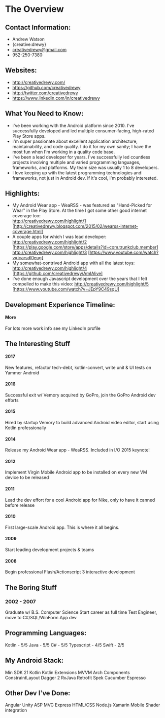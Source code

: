 # The Overview

## Contact Information:

- Andrew Watson
- {creative:drewy}
- creativedrewy@gmail.com
- 952-250-7380

## Websites:

- http://creativedrewy.com/
- https://github.com/creativedrewy
- http://twitter.com/creativedrewy
- https://www.linkedin.com/in/creativedrewy

## What You Need to Know:

- I've been working with the Android platform since 2010. I've successfully developed and led multiple consumer-facing, high-rated Play Store apps.
- I'm super passionate about excellent application architecture, maintainability, and code quality. I do it for my own sanity; I have the 
  most fun when I'm working in a quality code base.
- I've been a lead developer for years. I've successfully led countless projects involving multiple and varied programming languages, frameworks, and platforms. My team size was usually 1 to 8 developers.
- I love keeping up with the latest programming technologies and frameworks, not just in Android dev. If it's cool, I'm probably interested.

## Highlights:

- My Android Wear app - WeaRSS - was featured as "Hand-Picked for Wear" in the Play Store. At the time I got some other good internet coverage too:         
http://creativedrewy.com/highlight/1 [http://creativedrewy.blogspot.com/2015/02/wearss-internet-coverage.html]
- A couple apps for which I was lead developer:
http://creativedrewy.com/highlight/2 [https://play.google.com/store/apps/details?id=com.trunkclub.member]<br/>
http://creativedrewy.com/highlight/3 [https://www.youtube.com/watch?v=icarsdl0eug]
- My somewhat-contrived Android app with all the latest toys:
http://creativedrewy.com/highlight/4 [https://github.com/creativedrewy/AmIAlive]
- I've done enough Javascript development over the years that I felt compelled to make this video:
http://creativedrewy.com/highlight/5 [https://www.youtube.com/watch?v=JEpY9C49sqU]

## Development Experience Timeline:

#### More

For lots more work info see my LinkedIn profile 

## The Interesting Stuff

#### 2017

New features, refactor tech-debt, kotlin-convert, write unit & UI tests on Yammer Android

#### 2016

Successful exit w/ Vemory acquired by GoPro, join the GoPro Android dev efforts 

#### 2015

Hired by startup Vemory to build advanced Android video editor, start using Kotlin professionally

#### 2014

Release my Android Wear app - WeaRSS.
Included in I/O 2015 keynote!

#### 2012

Implement Virgin Mobile Android app to be installed on every new VM device to be released

#### 2011

Lead the dev effort for a cool Android app for Nike, only to have it canned before release

#### 2010

First large-scale Android app. This is where it all begins.

#### 2009

Start leading development projects & teams

#### 2008

Begin professional Flash/Actionscript 3 interactive development

## The Boring Stuff

### 2002 - 2007

Graduate w/ B.S. Computer Science
Start career as full time Test Engineer, move to C#/SQL/WinForm App dev

## Programming Languages:

Kotlin - 5/5
Java - 5/5
C# - 5/5
Typescript - 4/5
Swift - 2/5

## My Android Stack:

Min SDK 21
Kotlin
Kotlin Extensions
MVVM
Arch Components
ConstraintLayout
Dagger 2
RxJava
Retrofit
Spek
Cucumber
Espresso

## Other Dev I've Done:

Angular
Unity
ASP MVC
Express
HTML/CSS
Node.js
Xamarin Mobile
Shader integration